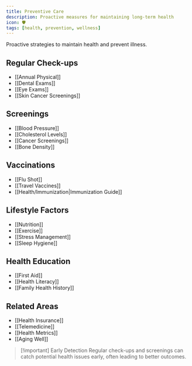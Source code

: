 ```yaml
---
title: Preventive Care
description: Proactive measures for maintaining long-term health
icon: 🛡️
tags: [health, prevention, wellness]
---
```



Proactive strategies to maintain health and prevent illness.

## Regular Check-ups
- [[Annual Physical]]
- [[Dental Exams]]
- [[Eye Exams]]
- [[Skin Cancer Screenings]]

## Screenings
- [[Blood Pressure]]
- [[Cholesterol Levels]]
- [[Cancer Screenings]]
- [[Bone Density]]

## Vaccinations
- [[Flu Shot]]
- [[Travel Vaccines]]
- [[Health/Immunization|Immunization Guide]]

## Lifestyle Factors
- [[Nutrition]]
- [[Exercise]]
- [[Stress Management]]
- [[Sleep Hygiene]]

## Health Education
- [[First Aid]]
- [[Health Literacy]]
- [[Family Health History]]

## Related Areas
- [[Health Insurance]]
- [[Telemedicine]]
- [[Health Metrics]]
- [[Aging Well]]

> [!important] Early Detection
> Regular check-ups and screenings can catch potential health issues early, often leading to better outcomes.
